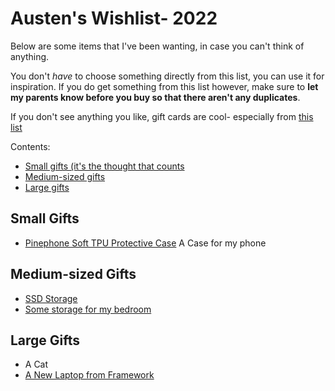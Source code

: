 # Austen's Wishlist- 2022

Below are some items that I've been wanting, in case you can't think of anything.

You don't *have* to choose something directly from this list, you can use it for inspiration. If you do get something from this list however, make sure to **let my parents know before you buy so that there aren't any duplicates**.

If you don't see anything you like, gift cards are cool- especially from [this list](/pages/giftcards)

Contents:
- [Small gifts (it's the thought that counts](#small-gifts)
- [Medium-sized gifts](#medium-sized-gifts)
- [Large gifts](#large-gifts)

## Small Gifts

- [Pinephone Soft TPU Protective Case](https://pine64.com/product/pinephone-soft-tpu-protective-case/)
    A Case for my phone


## Medium-sized Gifts

- [SSD Storage](https://pcpartpicker.com/product/h3tQzy/crucial-mx500-1tb-25-solid-state-drive-ct1000mx500ssd1)
- [Some storage for my bedroom](https://www.ikea.com/us/en/p/malm-2-drawer-chest-black-brown-00103343/)

## Large Gifts

- A Cat
- [A New Laptop from Framework](/pages/framework)

